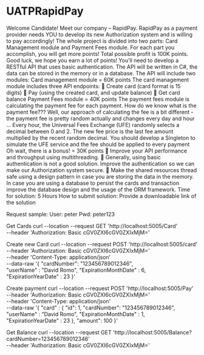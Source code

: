 ﻿# UATPRapidPay
Welcome Candidate!
Meet our company – RapidPay.
RapidPay as a payment provider needs YOU to develop its new Authorization system and is willing to
pay accordingly!
The whole project is divided into two parts: Card Management module and Payment Fees module.
For each part you accomplish, you will get more points!
Total possible profit is 100K points.
Good luck, we hope you earn a lot of points!
You’ll need to develop a RESTful API that uses basic authentication.
The API will be written in C#, the data can be stored in the memory or in a database. The API will include
two modules:
Card management module = 60K points
The card management module includes three API endpoints:
 Create card (card format is 15 digits)
 Pay (using the created card, and update balance)
 Get card balance
Payment Fees module = 40K points
The payment fees module is calculating the payment fee for each payment.
How do we know what is the payment fee???
Well, our approach of calculating the fee is a bit different - the payment fee is pretty random actually
and changes every day and hour …
Every hour, the Universal Fees Exchange (UFE) randomly selects a decimal between 0 and 2.
The new fee price is the last fee amount multiplied by the recent random decimal.
You should develop a Singleton to simulate the UFE service and the fee should be applied to every
payment
Oh wait, there is a bonus! = 30K points
 Improve your API performance and throughput using multithreading.
 Generally, using basic authentication is not a good solution. Improve the authentication so we
can make our Authorization system secure.
 Make the shared resources thread safe using a design pattern in case you are storing the data in
the memory. In case you are using a database to persist the cards and transaction improve the
database design and the usage of the ORM framework.
Time for solution:
5 Hours
How to submit solution:
Provide a downloadable link of the solution


Request sample:
User: peter
Pwd: peter123

Get Cards
curl --location --request GET 'http://localhost:5005/Card' \
--header 'Authorization: Basic cGV0ZXI6cGV0ZXIxMjM='

Create new Card
curl --location --request POST 'http://localhost:5005/card' \
--header 'Authorization: Basic cGV0ZXI6cGV0ZXIxMjM=' \
--header 'Content-Type: application/json' \
--data-raw '{
    "cardNumber": "123456789012346",  
    "userName" : "David Romo",
    "ExpirationMonthDate" :  6,
    "ExpirationYearDate" : 23
}'

Create payment
curl --location --request POST 'http://localhost:5005/Pay' \
--header 'Authorization: Basic cGV0ZXI6cGV0ZXIxMjM=' \
--header 'Content-Type: application/json' \
--data-raw '{
    "card" : 
    {
        "id": 1,
        "cardNumber": "123456789012346",  
        "userName" : "David Romo",
        "ExpirationMonthDate" :  1,
        "ExpirationYearDate" : 23
    },
    "amount": 100
}'

Get Balance
curl --location --request GET 'http://localhost:5005/Balance?cardNumber=123456789012346' \
--header 'Authorization: Basic cGV0ZXI6cGV0ZXIxMjM='
